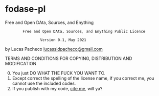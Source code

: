 # fodase-pl
Free and Open DAta, Sources, and Enything

            Free and Open DAta, Sources, and Enything Public Licence

                    Version 0.1, May 2021

 by Lucas Pacheco <lucassidpacheco@gmail.com>
    

   TERMS AND CONDITIONS FOR COPYING, DISTRIBUTION AND MODIFICATION

  0. You just DO WHAT THE FUCK YOU WANT TO.
  1. Except correct the spelling of the license name, if you correct me, you cannot use the included codes.
  2. If you publish with my code, [cite me](https://scholar.google.com/citations?user=f0ww624AAAAJ&hl=pt-BR), will ya?
